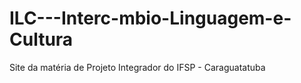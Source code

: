 # ILC---Interc-mbio-Linguagem-e-Cultura
Site da matéria de Projeto Integrador do IFSP - Caraguatatuba
